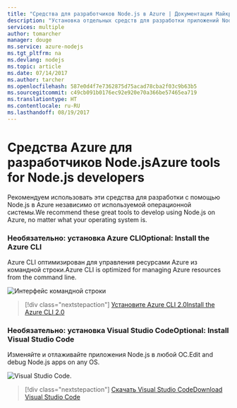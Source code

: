 ```yaml
---
title: "Средства для разработчиков Node.js в Azure | Документация Майкрософт"
description: "Установка отдельных средств для разработки приложений Node.js в Azure"
services: multiple
author: tomarcher
manager: douge
ms.service: azure-nodejs
ms.tgt_pltfrm: na
ms.devlang: nodejs
ms.topic: article
ms.date: 07/14/2017
ms.author: tarcher
ms.openlocfilehash: 587e0d4f7e7362875d75acad78cba2f03c9b63b5
ms.sourcegitcommit: c49cb091b0176ec92e920e70a366be57465ea719
ms.translationtype: HT
ms.contentlocale: ru-RU
ms.lasthandoff: 08/19/2017
---
```

# <a name="azure-tools-for-nodejs-developers"></a><span data-ttu-id="0bc35-103">Средства Azure для разработчиков Node.js</span><span class="sxs-lookup"><span data-stu-id="0bc35-103">Azure tools for Node.js developers</span></span>
<span data-ttu-id="0bc35-104">Рекомендуем использовать эти средства для разработки с помощью Node.js в Azure независимо от используемой операционной системы.</span><span class="sxs-lookup"><span data-stu-id="0bc35-104">We recommend these great tools to develop using Node.js on Azure, no matter what your operating system is.</span></span>

### <a name="optional-install-the-azure-cli"></a><span data-ttu-id="0bc35-105">Необязательно: установка Azure CLI</span><span class="sxs-lookup"><span data-stu-id="0bc35-105">Optional: Install the Azure CLI</span></span>
<span data-ttu-id="0bc35-106">Azure CLI оптимизирован для управления ресурсами Azure из командной строки.</span><span class="sxs-lookup"><span data-stu-id="0bc35-106">Azure CLI is optimized for managing Azure resources from the command line.</span></span>

![Интерфейс командной строки](media/node-azure-tools/cli.png)
 
> [!div class="nextstepaction"]
> [<span data-ttu-id="0bc35-108">Установите Azure CLI 2.0</span><span class="sxs-lookup"><span data-stu-id="0bc35-108">Install the Azure CLI 2.0</span></span>](https://docs.microsoft.com/cli/azure/install-az-cli2)

### <a name="optional-install-visual-studio-code"></a><span data-ttu-id="0bc35-109">Необязательно: установка Visual Studio Code</span><span class="sxs-lookup"><span data-stu-id="0bc35-109">Optional: Install Visual Studio Code</span></span>
<span data-ttu-id="0bc35-110">Изменяйте и отлаживайте приложения Node.js в любой ОС.</span><span class="sxs-lookup"><span data-stu-id="0bc35-110">Edit and debug Node.js apps on any OS.</span></span>

![Visual Studio Code.](media/node-azure-tools/vs-code.png)

> [!div class="nextstepaction"]
> [<span data-ttu-id="0bc35-112">Скачать Visual Studio Code</span><span class="sxs-lookup"><span data-stu-id="0bc35-112">Download Visual Studio Code</span></span>](https://code.visualstudio.com)
